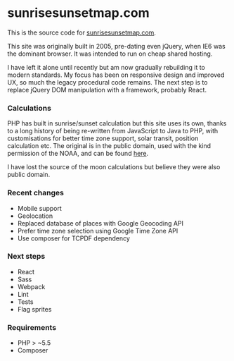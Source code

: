 # sunrisesunsetmap.com

This is the source code for [sunrisesunsetmap.com](https://sunrisesunsetmap.com).

This site was originally built in 2005, pre-dating even jQuery, when IE6 was the dominant browser.
It was intended to run on cheap shared hosting.

I have left it alone until recently but am now gradually rebuilding it to modern standards. My focus
has been on responsive design and improved UX, so much the legacy procedural code remains. The next
step is to replace jQuery DOM manipulation with a framework, probably React.

### Calculations

PHP has built in sunrise/sunset calculation but this site uses its own, thanks to a long history of
being re-written from JavaScript to Java to PHP, with customisations for better time zone support, solar
transit, position calculation etc. The original is in the public domain, used with the kind permission of the
NOAA, and can be found [here](https://www.esrl.noaa.gov/gmd/grad/solcalc/sunrise.html).

I have lost the source of the moon calculations but believe they were also public domain.

### Recent changes

* Mobile support
* Geolocation
* Replaced database of places with Google Geocoding API
* Prefer time zone selection using Google Time Zone API
* Use composer for TCPDF dependency

### Next steps

* React
* Sass
* Webpack
* Lint
* Tests
* Flag sprites

### Requirements

* PHP > ~5.5
* Composer